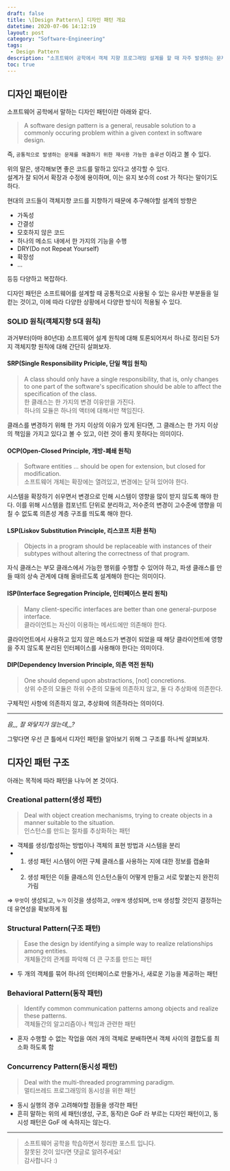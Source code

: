 ```yaml
---
draft: false
title: \[Design Pattern\] 디자인 패턴 개요
datetime: 2020-07-06 14:12:19
layout: post
category: "Software-Engineering"
tags: 
 - Design Pattern
description: "소프트웨어 공학에서 객체 지향 프로그래밍 설계를 할 때 자주 발생하는 문제들을 피하기 위해 사용되는 패턴인 디자인 패턴에 대해서 간략히 정리합니다."
toc: true
---
```


## 디자인 패턴이란

소프트웨어 공학에서 말하는 디자인 패턴이란 아래와 같다.  

> A software design pattern is a general, reusable solution to a commonly occuring problem within a given context in software design.

즉, `공통적으로 발생하는 문제를 해결하기 위한 재사용 가능한 솔루션` 이라고 볼 수 있다.  

위의 말은, 생각해보면 좋은 코드를 말하고 있다고 생각할 수 있다.  
설계가 잘 되어서 확장과 수정에 용이하며, 이는 유지 보수의 cost 가 적다는 말이기도 하다.  

현대의 코드들이 객체지향 코드를 지향하기 때문에 추구해야할 설계의 방향은

- 가독성
- 간결성
- 모호하지 않은 코드
- 하나의 메소드 내에서 한 가지의 기능을 수행
- DRY(Do not Repeat Yourself)
- 확장성
- ...

등등 다양하고 복잡하다.

디자인 패턴은 소프트웨어를 설계할 때 공통적으로 사용될 수 있는 유사한 부분들을 일컫는 것이고, 이에 따라 다양한 상황에서 다양한 방식이 적용될 수 있다.  

### SOLID 원칙(객체지향 5대 원칙)

과거부터(아마 80년대) 소프트웨어 설계 원칙에 대해 토론되어져서 하나로 정리된 5가지 객체지향 원칙에 대해 간단히 살펴보자.

#### SRP(Single Responsibility Priciple, 단일 책임 원칙)

> A class should only have a single responsibility, that is, only changes to one part of the software's specification should be able to affect the specification of the class.  
> 한 클래스는 한 가지의 변경 이유만을 가진다.  
> 하나의 모듈은 하나의 액터에 대해서만 책임진다.  

클래스를 변경하기 위해 한 가지 이상의 이유가 있게 된다면, 그 클래스는 한 가지 이상의 책임을 가지고 있다고 볼 수 있고, 이런 것이 좋지 못하다는 의미이다.

#### OCP(Open-Closed Principle, 개방-폐쇄 원칙)

> Software entities ... should be open for extension, but closed for modification.  
> 소프트웨어 개체는 확장에는 열려있고, 변경에는 닫혀 있어야 한다.

시스템을 확장하기 쉬우면서 변경으로 인해 시스템이 영향을 많이 받지 않도록 해야 한다. 이를 위해 시스템을 컴포넌트 단위로 분리하고, 저수준의 변경이 고수준에 영향을 미칠 수 없도록 의존성 계층 구조를 띄도록 해야 한다.

#### LSP(Liskov Substitution Principle, 리스코프 치환 원칙)

> Objects in a program should be replaceable with instances of their subtypes without altering the correctness of that program.

자식 클래스는 부모 클래스에서 가능한 행위를 수행할 수 있어야 하고, 파생 클래스를 만들 때의 상속 관계에 대해 올바르도록 설계해야 한다는 의미이다.

#### ISP(Interface Segregation Principle, 인터페이스 분리 원칙)

> Many client-specific interfaces are better than one general-purpose interface.  
> 클라이언트는 자신이 이용하는 메서드에만 의존해야 한다.

클라이언트에서 사용하고 있지 않은 메소드가 변경이 되었을 때 해당 클라이언트에 영향을 주지 않도록 분리된 인터페이스를 사용해야 한다는 의미이다.

#### DIP(Dependency Inversion Principle, 의존 역전 원칙)

> One should depend upon abstractions, \[not\] concretions.  
> 상위 수준의 모듈은 하위 수준의 모듈에 의존하지 않고, 둘 다 추상화에 의존한다.  

구체적인 사항에 의존하지 않고, 추상화에 의존하라는 의미이다.

---

_음,,, 잘 와닿지가 않는데,,,?_  

그렇다면 우선 큰 틀에서 디자인 패턴을 알아보기 위해 그 구조를 하나씩 살펴보자.

## 디자인 패턴 구조

아래는 목적에 따라 패턴을 나누어 본 것이다.

### Creational pattern(생성 패턴)

> Deal with object creation mechanisms, trying to create objects in a manner suitable to the situation.  
> 인스턴스를 만드는 절차를 추상화하는 패턴

- 객체를 생성/합성하는 방법이나 객체의 표현 방법과 시스템을 분리
- 1. 생성 패턴 시스템이 어떤 구체 클래스를 사용하는 지에 대한 정보를 캡슐화
- 2. 생성 패턴은 이들 클래스의 인스턴스들이 어떻게 만들고 서로 맞붙는지 완전히 가림

⇒ `무엇`이 생성되고, `누가` 이것을 생성하고, `어떻게` 생성되며, `언제` 생성할 것인지 결정하는데 유연성을 확보하게 됨

### Structural Pattern(구조 패턴)

> Ease the design by identifying a simple way to realize relationships among entities.  
> 개체들간의 관계를 파악해 더 큰 구조를 만드는 패턴

- 두 개의 객체를 묶어 하나의 인터페이스로 만들거나, 새로운 기능을 제공하는 패턴

### Behavioral Pattern(동작 패턴)

> Identify common communication patterns among objects and realize these patterns.  
> 객체들간의 알고리즘이나 책임과 관련한 패턴

- 혼자 수행할 수 없는 작업을 여러 개의 객체로 분배하면서 객체 사이의 결합도를 최소화 하도록 함

### Concurrency Pattern(동시성 패턴)

> Deal with the multi-threaded programming paradigm.  
> 멀티쓰레드 프로그래밍의 동시성을 위한 패턴

- 동시 실행의 경우 고려해야할 점들을 생각한 패턴
- 흔히 말하는 위의 세 패턴(생성, 구조, 동작)은 GoF 라 부르는 디자인 패턴이고, 동시성 패턴은 GoF 에 속하지는 않는다.

---

> 소프트웨어 공학을 학습하면서 정리한 포스트 입니다.  
> 잘못된 것이 있다면 댓글로 알려주세요!  
> 감사합니다 :)